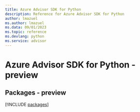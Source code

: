```yaml
---
title: Azure Advisor SDK for Python
description: Reference for Azure Advisor SDK for Python
author: lmazuel
ms.author: lmazuel
ms.data: 09/01/2023
ms.topic: reference
ms.devlang: python
ms.service: advisor
---
```

# Azure Advisor SDK for Python - preview
## Packages - preview
[!INCLUDE [packages](advisor-index.md)]